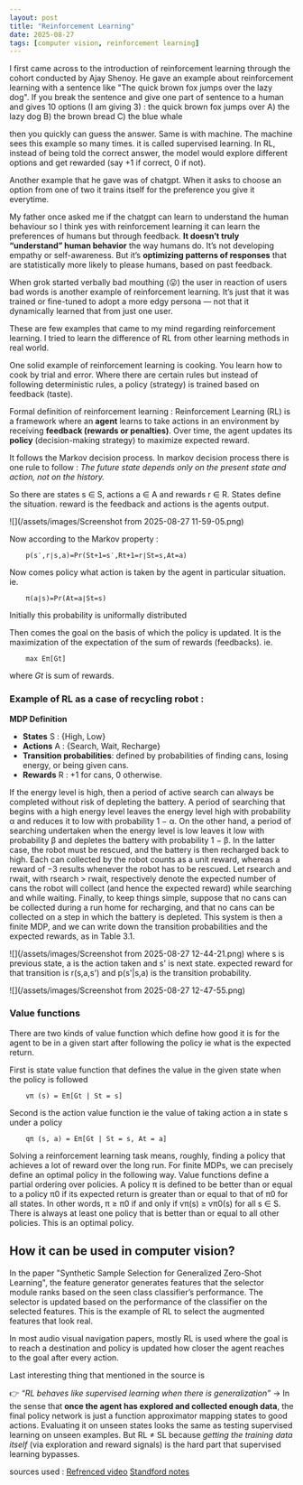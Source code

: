 ```yaml
---
layout: post
title: "Reinforcement Learning"
date: 2025-08-27
tags: [computer vision, reinforcement learning]
--- 
```


I first came across to the introduction of reinforcement learning through the cohort conducted by Ajay Shenoy. He gave an example about reinforcement learning with a sentence like "The quick brown fox jumps over the lazy dog". If you break the sentence and give one part of sentence to a human and gives 10 options (I am giving 3) :
the quick brown fox jumps over
    A) the lazy dog 
    B) the brown bread 
    C) the blue whale 

then you quickly can guess the answer. Same is with machine. The machine sees this example so many times. it is called supervised learning. In RL, instead of being told the correct answer, the model would explore different options and get rewarded (say +1 if correct, 0 if not).

Another example that he gave was of chatgpt. When it asks to choose an option from one of two it trains itself for the preference you give it everytime. 

My father once asked me if the chatgpt can learn to understand the human behaviour so I think yes with reinforcement learning it can learn the preferences of humans but through feedback. **It doesn’t truly “understand” human behavior** the way humans do. It’s not developing empathy or self-awareness. But it’s **optimizing patterns of responses** that are statistically more likely to please humans, based on past feedback. 

When grok started verbally bad mouthing (😛) the user in reaction of users bad words is another example of reinforcement learning. It’s just that it was trained or fine-tuned to adopt a more edgy persona — not that it dynamically learned that from just one user.

These are few examples that came to my mind regarding reinforcement learning. I tried to learn the difference of RL from other learning methods in real world. 

One solid example of reinforcement learning is cooking. You learn how to cook by trial and error. Where there are certain rules but instead of following deterministic rules, a policy (strategy) is trained based on feedback (taste). 

Formal definition of reinforcement learning :  Reinforcement Learning (RL) is a framework where an **agent** learns to take actions in an environment by receiving **feedback (rewards or penalties)**. Over time, the agent updates its **policy** (decision-making strategy) to maximize expected reward. 

It follows the Markov decision process. In markov decision process there is one rule to follow : _The future state depends only on the present state and action, not on the history._

So there are states s ∈ S, actions a ∈ A and rewards r ∈ R. States define the situation. reward is the feedback and actions is the agents output. 

![](/assets/images/Screenshot from 2025-08-27 11-59-05.png)

Now according to the Markov property : 
	
		p(s′,r∣s,a)=Pr(St+1​=s′,Rt+1​=r∣St​=s,At​=a)

Now comes policy what action is taken by the agent in particular situation. ie. 

		π(a∣s)=Pr(At​=a∣St​=s)
		
Initially this probability is uniformally distributed 

Then comes the goal on the basis of which the policy is updated. It is the maximization of the expectation of the sum of rewards (feedbacks). ie. 

		max ​Eπ[Gt​]
where $Gt$ is sum of rewards.

### **Example of RL as a case of recycling robot** : 

**MDP Definition**

- **States** S : {High, Low}
- **Actions** A : {Search, Wait, Recharge}
- **Transition probabilities**: defined by probabilities of finding cans, losing energy, or being given cans.
- **Rewards** R : +1 for cans, 0 otherwise.


If the energy level is high, then a period of active search can always be
completed without risk of depleting the battery. A period of searching that
begins with a high energy level leaves the energy level high with probability
α and reduces it to low with probability 1 − α. On the other hand, a period of
searching undertaken when the energy level is low leaves it low with probability
β and depletes the battery with probability 1 − β. In the latter case, the robot
must be rescued, and the battery is then recharged back to high. Each can
collected by the robot counts as a unit reward, whereas a reward of −3 results
whenever the robot has to be rescued. Let rsearch and rwait, with rsearch > rwait,
respectively denote the expected number of cans the robot will collect (and
hence the expected reward) while searching and while waiting. Finally, to keep
things simple, suppose that no cans can be collected during a run home for
recharging, and that no cans can be collected on a step in which the battery
is depleted. This system is then a finite MDP, and we can write down the
transition probabilities and the expected rewards, as in Table 3.1.

![](/assets/images/Screenshot from 2025-08-27 12-44-21.png)
where s is previous state, a is the action taken and s'  is next state. expected reward for that transition is r(s,a,s') and p(s'|s,a) is the transition probability.

![](/assets/images/Screenshot from 2025-08-27 12-47-55.png)

### Value functions 

There are two kinds of value function which define how good it is for the agent to be in a given start after following the policy ie what is the expected return. 

First is state value function that defines the value in the given state when the policy is followed

		vπ (s) = Eπ[Gt | St = s]


Second is the action value function ie the value of taking action a in state s under a policy

		qπ (s, a) = Eπ[Gt | St = s, At = a]


Solving a reinforcement learning task means, roughly, finding a policy that
achieves a lot of reward over the long run. For finite MDPs, we can precisely
define an optimal policy in the following way. Value functions define a partial
ordering over policies. A policy π is defined to be better than or equal to a
policy π0 if its expected return is greater than or equal to that of π0 for all
states. In other words, π ≥ π0 if and only if vπ(s) ≥ vπ0(s) for all s ∈ S. There
is always at least one policy that is better than or equal to all other policies.
This is an optimal policy.


## How it can be used in computer vision? 

In the paper "Synthetic Sample Selection for Generalized Zero-Shot Learning", the feature generator generates features that the selector module ranks based on the seen
class classifier’s performance. The selector is updated based on the performance of the classifier on the selected features. This is the example of RL to select the augmented features that look real. 

In most audio visual navigation papers, mostly RL is used where the goal is to reach a destination and policy is updated how closer the agent reaches to the goal after every action. 

Last interesting thing that mentioned in the source is 

👉 _“RL behaves like supervised learning when there is generalization”_ → In the sense that **once the agent has explored and collected enough data**, the final policy network is just a function approximator mapping states to good actions. Evaluating it on unseen states looks the same as testing supervised learning on unseen examples.
But RL ≠ SL because _getting the training data itself_ (via exploration and reward signals) is the hard part that supervised learning bypasses.

sources used : 
[Refrenced video](https://www.youtube.com/watch?app=desktop&v=NFo9v_yKQXA&t=218s)
[Standford notes](https://web.stanford.edu/class/psych209/Readings/SuttonBartoIPRLBook2ndEd.pdf)
